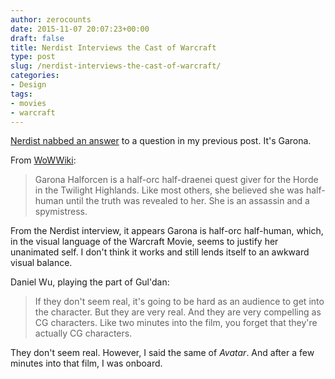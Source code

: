```yaml
---
author: zerocounts
date: 2015-11-07 20:07:23+00:00
draft: false
title: Nerdist Interviews the Cast of Warcraft
type: post
slug: /nerdist-interviews-the-cast-of-warcraft/
categories:
- Design
tags:
- movies
- warcraft
---
```


[Nerdist nabbed an answer](http://nerdist.com/warcraft-cast-spills-about-the-new-trailer/) to a question in my previous post. It's Garona.

From [WoWWiki](http://wowwiki.wikia.com/wiki/Garona_Halforcen):

> Garona Halforcen is a half-orc half-draenei quest giver for the Horde in the Twilight Highlands. Like most others, she believed she was half-human until the truth was revealed to her. She is an assassin and a spymistress.

From the Nerdist interview, it appears Garona is half-orc half-human, which, in the visual language of the Warcraft Movie, seems to justify her unanimated self. I don't think it works and still lends itself to an awkward visual balance.

Daniel Wu, playing the part of Gul'dan:

> If they don't seem real, it's going to be hard as an audience to get into the character. But they are very real. And they are very compelling as CG characters. Like two minutes into the film, you forget that they're actually CG characters.

They don't seem real. However, I said the same of _Avatar_. And after a few minutes into that film, I was onboard.

